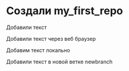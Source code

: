 # Создали my_first_repo

Добавили текст

Добавили текст через веб браузер 


Добавим текст локально

Добавили текст в новой ветке newbranch